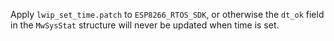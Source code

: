 Apply `lwip_set_time.patch` to `ESP8266_RTOS_SDK`, or otherwise the `dt_ok` field in the `MwSysStat` structure will never be updated when time is set.
